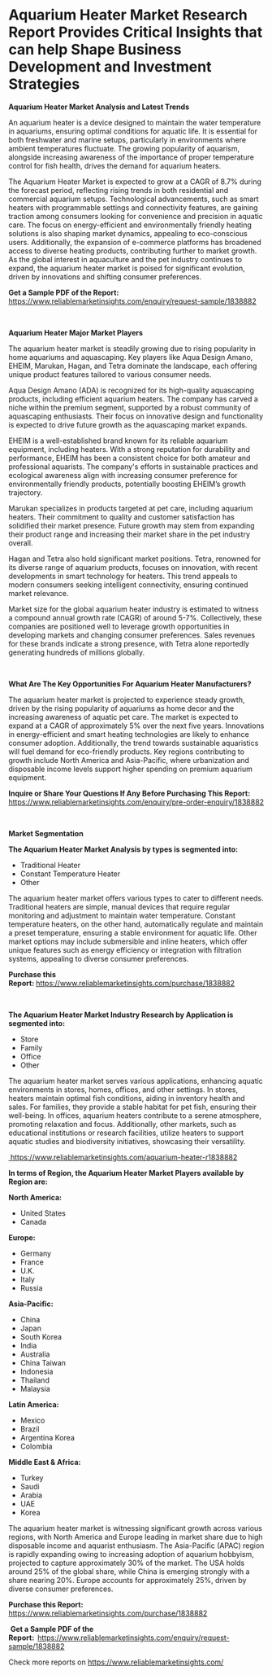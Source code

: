 <p><h1>Aquarium Heater Market Research Report Provides Critical Insights that can help Shape Business Development and Investment Strategies</h1></p><p><strong>Aquarium Heater Market Analysis and Latest Trends</strong></p>
<p><p>An aquarium heater is a device designed to maintain the water temperature in aquariums, ensuring optimal conditions for aquatic life. It is essential for both freshwater and marine setups, particularly in environments where ambient temperatures fluctuate. The growing popularity of aquarism, alongside increasing awareness of the importance of proper temperature control for fish health, drives the demand for aquarium heaters.</p><p>The Aquarium Heater Market is expected to grow at a CAGR of 8.7% during the forecast period, reflecting rising trends in both residential and commercial aquarium setups. Technological advancements, such as smart heaters with programmable settings and connectivity features, are gaining traction among consumers looking for convenience and precision in aquatic care. The focus on energy-efficient and environmentally friendly heating solutions is also shaping market dynamics, appealing to eco-conscious users. Additionally, the expansion of e-commerce platforms has broadened access to diverse heating products, contributing further to market growth. As the global interest in aquaculture and the pet industry continues to expand, the aquarium heater market is poised for significant evolution, driven by innovations and shifting consumer preferences.</p></p>
<p><strong>Get a Sample PDF of the Report:&nbsp;</strong> <a href="https://www.reliablemarketinsights.com/enquiry/request-sample/1838882?utm_campaign=2984&utm_medium=2&utm_source=Github&utm_content=ia&utm_term=10042025&utm_id=aquarium-heater">https://www.reliablemarketinsights.com/enquiry/request-sample/1838882</a></p>
<p>&nbsp;</p>
<p><strong>Aquarium Heater Major Market Players</strong></p>
<p><p>The aquarium heater market is steadily growing due to rising popularity in home aquariums and aquascaping. Key players like Aqua Design Amano, EHEIM, Marukan, Hagan, and Tetra dominate the landscape, each offering unique product features tailored to various consumer needs.</p><p>Aqua Design Amano (ADA) is recognized for its high-quality aquascaping products, including efficient aquarium heaters. The company has carved a niche within the premium segment, supported by a robust community of aquascaping enthusiasts. Their focus on innovative design and functionality is expected to drive future growth as the aquascaping market expands.</p><p>EHEIM is a well-established brand known for its reliable aquarium equipment, including heaters. With a strong reputation for durability and performance, EHEIM has been a consistent choice for both amateur and professional aquarists. The company's efforts in sustainable practices and ecological awareness align with increasing consumer preference for environmentally friendly products, potentially boosting EHEIM’s growth trajectory.</p><p>Marukan specializes in products targeted at pet care, including aquarium heaters. Their commitment to quality and customer satisfaction has solidified their market presence. Future growth may stem from expanding their product range and increasing their market share in the pet industry overall.</p><p>Hagan and Tetra also hold significant market positions. Tetra, renowned for its diverse range of aquarium products, focuses on innovation, with recent developments in smart technology for heaters. This trend appeals to modern consumers seeking intelligent connectivity, ensuring continued market relevance.</p><p>Market size for the global aquarium heater industry is estimated to witness a compound annual growth rate (CAGR) of around 5-7%. Collectively, these companies are positioned well to leverage growth opportunities in developing markets and changing consumer preferences. Sales revenues for these brands indicate a strong presence, with Tetra alone reportedly generating hundreds of millions globally.</p></p>
<p>&nbsp;</p>
<p><strong>What Are The Key Opportunities For Aquarium Heater Manufacturers?</strong></p>
<p><p>The aquarium heater market is projected to experience steady growth, driven by the rising popularity of aquariums as home decor and the increasing awareness of aquatic pet care. The market is expected to expand at a CAGR of approximately 5% over the next five years. Innovations in energy-efficient and smart heating technologies are likely to enhance consumer adoption. Additionally, the trend towards sustainable aquaristics will fuel demand for eco-friendly products. Key regions contributing to growth include North America and Asia-Pacific, where urbanization and disposable income levels support higher spending on premium aquarium equipment.</p></p>
<p><strong>Inquire or Share Your Questions If Any Before Purchasing This Report:</strong> <a href="https://www.reliablemarketinsights.com/enquiry/pre-order-enquiry/1838882?utm_campaign=2984&utm_medium=2&utm_source=Github&utm_content=ia&utm_term=10042025&utm_id=aquarium-heater">https://www.reliablemarketinsights.com/enquiry/pre-order-enquiry/1838882</a></p>
<p>&nbsp;</p>
<p><strong>Market Segmentation</strong></p>
<p><strong>The Aquarium Heater Market Analysis by types is segmented into:</strong></p>
<p><ul><li>Traditional Heater</li><li>Constant Temperature Heater</li><li>Other</li></ul></p>
<p><p>The aquarium heater market offers various types to cater to different needs. Traditional heaters are simple, manual devices that require regular monitoring and adjustment to maintain water temperature. Constant temperature heaters, on the other hand, automatically regulate and maintain a preset temperature, ensuring a stable environment for aquatic life. Other market options may include submersible and inline heaters, which offer unique features such as energy efficiency or integration with filtration systems, appealing to diverse consumer preferences.</p></p>
<p><strong>Purchase this Report:&nbsp;</strong><a href="https://www.reliablemarketinsights.com/purchase/1838882?utm_campaign=2984&utm_medium=2&utm_source=Github&utm_content=ia&utm_term=10042025&utm_id=aquarium-heater">https://www.reliablemarketinsights.com/purchase/1838882</a></p>
<p>&nbsp;</p>
<p><strong>The Aquarium Heater Market Industry Research by Application is segmented into:</strong></p>
<p><ul><li>Store</li><li>Family</li><li>Office</li><li>Other</li></ul></p>
<p><p>The aquarium heater market serves various applications, enhancing aquatic environments in stores, homes, offices, and other settings. In stores, heaters maintain optimal fish conditions, aiding in inventory health and sales. For families, they provide a stable habitat for pet fish, ensuring their well-being. In offices, aquarium heaters contribute to a serene atmosphere, promoting relaxation and focus. Additionally, other markets, such as educational institutions or research facilities, utilize heaters to support aquatic studies and biodiversity initiatives, showcasing their versatility.</p></p>
<p><a href="https://www.reliablemarketinsights.com/aquarium-heater-r1838882?utm_campaign=2984&utm_medium=2&utm_source=Github&utm_content=ia&utm_term=10042025&utm_id=aquarium-heater">&nbsp;https://www.reliablemarketinsights.com/aquarium-heater-r1838882</a></p>
<p><strong>In terms of Region, the Aquarium Heater Market Players available by Region are:</strong></p>
<p>
    <p> <strong> North America: </strong>
        <ul>
            <li>United States</li>
            <li>Canada</li>
        </ul>
        </p> 
    <p> <strong> Europe: </strong>
        <ul>
            <li>Germany</li>
            <li>France</li>
            <li>U.K.</li>
            <li>Italy</li>
            <li>Russia</li>
        </ul>
        </p> 
    <p> <strong> Asia-Pacific: </strong>
        <ul>
            <li>China</li>
            <li>Japan</li>
            <li>South Korea</li>
            <li>India</li>
            <li>Australia</li>
            <li>China Taiwan</li>
            <li>Indonesia</li>
            <li>Thailand</li>
            <li>Malaysia</li>
        </ul>
        </p> 
    <p> <strong> Latin America: </strong>
        <ul>
            <li>Mexico</li>
            <li>Brazil</li>
            <li>Argentina Korea</li>
            <li>Colombia</li>
        </ul>
        </p> 
    <p> <strong> Middle East & Africa: </strong>
        <ul>
            <li>Turkey</li>
            <li>Saudi</li>
            <li>Arabia</li>
            <li>UAE</li>
            <li>Korea</li>
        </ul>
    </p>
    </p>
<p><p>The aquarium heater market is witnessing significant growth across various regions, with North America and Europe leading in market share due to high disposable income and aquarist enthusiasm. The Asia-Pacific (APAC) region is rapidly expanding owing to increasing adoption of aquarium hobbyism, projected to capture approximately 30% of the market. The USA holds around 25% of the global share, while China is emerging strongly with a share nearing 20%. Europe accounts for approximately 25%, driven by diverse consumer preferences.</p></p>
<p><strong>Purchase this Report: </strong><a href="https://www.reliablemarketinsights.com/purchase/1838882?utm_campaign=2984&utm_medium=2&utm_source=Github&utm_content=ia&utm_term=10042025&utm_id=aquarium-heater">https://www.reliablemarketinsights.com/purchase/1838882</a></p>
<p>&nbsp;<strong>Get a Sample PDF of the Report:&nbsp;&nbsp;</strong><a href="https://www.reliablemarketinsights.com/enquiry/request-sample/1838882?utm_campaign=2984&utm_medium=2&utm_source=Github&utm_content=ia&utm_term=10042025&utm_id=aquarium-heater">https://www.reliablemarketinsights.com/enquiry/request-sample/1838882</a></p>
<p><strong></strong></p>
<p>Check more reports on <a href="https://www.reliablemarketinsights.com/?utm_campaign=2984&utm_medium=2&utm_source=Github&utm_content=ia&utm_term=10042025&utm_id=aquarium-heater">https://www.reliablemarketinsights.com/</a></p>